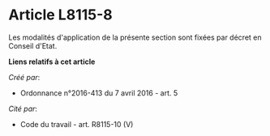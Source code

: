 # Article L8115-8

Les modalités d'application de la présente section sont fixées par décret en Conseil d'Etat.

**Liens relatifs à cet article**

_Créé par_:

  - Ordonnance n°2016-413 du 7 avril 2016 - art. 5

_Cité par_:

  - Code du travail - art. R8115-10 (V)
